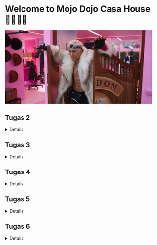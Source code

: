 # Welcome to Mojo Dojo Casa House 🕺🏻💃🏻
<img src="static/image/CasaHouse.png" width="480" height="240">

## Tugas 2
<details>

### Cara _Step by Step_ Mengimplementasikan _Checklist_ 
1. Membuat repositori baru dengan nama ```Mojo Dojo Casa House```.
2. Menghubungkan repositori lokal dengan repositori di GitHub.
3. Melakukan _cloning_ repositori tersebut ke komputer lokal.
4. Membuat _virtual environment_ Python dengan perintah:
    ```bash
    python3 -m venv env
    ```
5. Mengaktifkan _virtual environment_ Python baru dengan perintah:
    ```bash
    source env/bin/activate
    ```
6. Membuat file ```requirements.txt``` dengan menambahkan beberapa _depedencies_.
    ```
    django
    gunicorn
    whitenoise
    psycopg2-binary
    requests
    urllib3
    ```
7. Menginstalasi _dependencies_ dengan pip.
    ```bash
    pip install -r requirements.txt
    ```
8. Membuat proyek Django baru dengan perintah:
    ```bash
    django-admin startproject mojo_dojo_casa_house .
    ```
9. Mengubah ```ALLOWED_HOSTS``` di ```settings.py``` untuk keperluan deployment pada direktori ```mojo_dojo_casa_house```.
    ```bash
    ...
    ALLOWED_HOSTS = ["localhost", "127.0.0.1"]
    ...
    ```
10. Membuat aplikasi baru dengan nama ```main``` dengan perintah:
    ```python
    python manage.py startapp main
    ```
11. Mendaftarkan aplikasi ```main``` ke dalam ```settings.py```
    ```
    INSTALLED_APPS = [
    ...,
    'main'
    ]
    ```
12. Mengisi berkas ```models.py``` pada direktori aplikasi ```main``` dengan kode:
    ```python
    from django.db import models

    class Product(models.Model):
        name = models.CharField(max_length=255)
        price = models.IntegerField()
        description = models.TextField()
        quantity = models.IntegerField()
    ```
13. Melakukan migrasi dengan perintah:
    ```python
    python manage.py makemigrations
    python manage.py migrate
    ```
14. Membuat direktori template dan template ```main.html```. 
    ```html
    <h1>Mojo Dojo Casa House 🕺🏻💃🏻</h1>

    <h3>Welcome to our online shop! </h3>
    <p>Username: {{ name }}</p>
    <p>Class: {{ class }}</p>
    ```
15. Menambahkan fungsi pada berkas ```views.py```:
    ```python
    from django.shortcuts import render

    def show_main(request):
        context = {
            'name' : 'Joanne',
            'class' : 'PBP C'
        }

        return render(request, "main.html", context)
    ```
16. Melakukan _routing_ URL di dalam direktori ```main``` dengan membuat berkas ```urls.py``` yang isinya:
    ```python
    from django.urls import path
    from main.views import show_main

    app_name = 'main'

    urlpatterns = [
        path('', show_main, name='show_main'),
    ]
    ```
17. Melakukan tes aplikasi pada localhost dengan perintah:
    ```python
    python3 manage.py runserver
    ```
18. Membuka ```http://localhost:8000``` untuk melihat aplikasi pada _browser_
19. Melakukan _deploy app_ ke situs Pacil Web Server (PWS)

### Bagan _Request Client_ ke _Web_ Aplikasi berbasis Django
<img src="static/image/BaganDjango.png" width="500" height="375">

_Request_ dari pengguna akan diproses terlebih dahulu sebelum diteruskan ke View yang tepat. View tersebut kemudian akan mengakses atau memodifikasi data di Model dan menggunakan Template untuk menampilkan dan mengirimkan respons kembali ke pengguna.

### Fungsi ```git``` dalam Pengembangan Perangkat Lunak
1. Mencatat semua perubahan kode, memungkinkan _developer_ melihat riwayat modifikasi dan siapa yang melakukan perubahan.
2. Memungkinkan banyak _developer_ bekerja secara bersamaan di cabang berbeda tanpa konflik, dengan kemampuan menggabungkan hasil kerja menggunakan _merge_.
3. Memfasilitasi pengelolaan versi perangkat lunak sehingga pengembang dapat beralih antar versi atau mengembalikan kode ke versi sebelumnya.
4. Menyimpan proyek dalam repositori yang dapat diakses lokal atau melalui server, seperti GitHub, untuk pembaruan atau pengunduhan kode.
5. Mendukung integrasi berkelanjutan dengan memudahkan ```pull```, ```commit```, dan ```push``` perubahan serta pengujian otomatis.

### Alasan Mengapa Framework Django Dijadikan Permulaan Pembelajaran PengembanganPperangkat Lunak
1. Tersedia banyak fitur bawaan sehingga pemula bisa langsung fokus pada pengembangan (seperti autentikasi, routing URL, dan pengelolaan database).
2. Terdapat pola arsitektur _Model View Template_ (MVT) yang memudahkan pemahaman pemisahan logika, tampilan, dan data.
3. Memiliki dokumentasi lengkap yang mudah diikuti oleh pemula.
4. Mendorong _clean code writing_ yang terstruktur, membantu membangun kebiasaan pengembangan yang baik.
5. Memiliki banyak pengguna dan komunitas sehingga dapat mendukung pemula dalam belajar dan menemukan solusi.

### Alasan Model pada Django disebut ORM
Disebut sebagai _Object-Relational Mapping_ (ORM) karena ORM memungkinkan kita untuk menghubungkan objek Python dengan tabel di database. Dengan ORM, kita dapat membuat, membaca, memperbarui, dan menghapus data di database tanpa menulis _query_ SQL secara langsung. 

Misalnya, setiap model di Django mewakili tabel dalam _database_, dan setiap atribut model mewakili kolom dalam tabel tersebut. ORM juga memudahkan pengelolaan relasi antar tabel dan perubahan skema database dengan sistem migrasi otomatis.
</details>

## Tugas 3
<details>

### Alasan Mengapa Kita Perlu Data Delivery dalam Pengimplementasian sebuah _Platform_
1. Menjamin data yang dikirim secara cepat dan akurat.
2. Memastikan data relevan dan tepat waktu untuk analisis dan pengambilan keputusan.
3. Menghubungkan berbagai bagian sistem agar berfungsi secara baik.
4. Melindungi data dengan enkripsi selama pengiriman untuk mencegah akses tidak sah.
5. Mengelola volume data yang meningkat secara dinamis untuk menjaga performa platform.

### Mana yang lebih baik antara XML dan JSON?
Menurut saya, JSON lebih baik dan populer daripada XML untuk kebanyakan penggunaan saat ini. JSON lebih mudah dibaca dan ditulis, memiliki ukuran file yang lebih kecil, dan lebih cepat dalam proses unduhan dan _parsing_. 

Namun, XML masih memiliki beberapa keunggulan, seperti dukungan untuk hal yang lebih kompleks serta kemampuan untuk menyertakan metadata dan atribut tambahan. Meskipun begitu, JSON lebih sering dipilih karena kesederhanaan dan efisiensinya dalam konteks aplikasi web dan mobile saat ini.

### Fungsi Method `is_valid()` pada ```form.py``` Django
Method ini digunakan untuk memeriksa apakah data yang diisi di formulir sudah sesuai dengan aturan dan validasi yang ditetapkan. Dengan memanggil `is_valid()`, kita bisa menghindari kesalahan dan data yang tidak konsisten, serta memberikan umpan balik kepada pengguna jika ada kesalahan dalam input mereka. Hal ini untuk menjaga agar data yang diproses tetap aman dan sesuai dengan ketentuan yang telah ditetapkan.

### Alasan Kita Membutuhkan `csrf_token` pada `forms.py` Django
`csrf_token` diperlukan untuk melindungi aplikasi dari serangan Cross-Site Request Forgery (CSRF). Token ini membantu memastikan bahwa permintaan yang dikirimkan berasal dari pengguna yang sah dan bukan dari sumber eksternal yang berbahaya. Ketika formulir dikirim, Django memverifikasi token untuk mencegah permintaan palsu dan melindungi data pengguna dari manipulasi tidak sah.

Jika `csrf_token` tidak ditambahkan, aplikasi/website akan rentan terhadap serangan CSRF. Penyerang bisa memanfaatkan kerentanan ini dengan membuat formulir berbahaya yang mengirimkan data ke server kita atas nama pengguna yang sah, berpotensi menyebabkan perubahan data atau tindakan merugikan.

### Cara _Step by Step_ Mengimplementasikan _Checklist_ 
1. Membuat ```forms.py``` di direktori ```main``` dengan kode:
    ```python
    from django.forms import ModelForm
    from main.models import Product

    class ProductForm(ModelForm):
        class Meta:
            model = Product
            fields = ["name", "price", "description", "quantity"]
    ```

2. Menambahkan Method ```add_page``` untuk menambah entri database pada file ```views.py``` di direktori main
    ```python
    def add_product(request):
    form = ProductForm(request.POST or None)

    if form.is_valid() and request.method == "POST":
        form.save()
        return redirect('main:show_main')
    
    context = {'form': form}
    return render(request, 'add_product.html', context)
    ```

3. Mengimplementasikan form yang telah dibuat ke dalam laman baru dengan template html yang baru ```add_product.html```.

4. Routing URL ke laman yang bersangkutan di file ```urls.py``` di direktori ```main```.
    ```python
    . . .
    urlpatterns = [
        . . .
        path('add-product', add_product, name='add_product'),
    }
    ```

5. Membuat direktori ```templates``` pada direktori utama sebagai basis direktori lain dan buat sebuah berkas bernama ```base.html```.

6. Menambahkan lokasi folder templates tersebut ke settings.py di direktori ```mojo_dojo_casa_house``` dengan kode:
    ```python
    ...
    TEMPLATES = [
        {
            'BACKEND': 'django.template.backends.django.DjangoTemplates',
            'DIRS': [BASE_DIR / 'templates'], # Tambahkan konten baris ini
            'APP_DIRS': True,
            ...
        }
    ]
    ...
    ```

7. Mengimplementasikan database ke dalam ```main.html``` dan juga menjadi perpanjangan dari ```base.html``` dengan kode:
    ```html
    {% extends 'base.html' %}
    {% block content %}
    <div class="container mt-5">
        <h1 class="text-center header">Mojo Dojo Casa House 🕺🏻💃🏻</h1>
        <h3 class="text-center header">Welcome to our online shop!</h3>

        <div class="user-info mb-4 text-center">
            <p><strong>Username:</strong> {{ name }}</p>
            <p><strong>Class:</strong> {{ class }}</p>
        </div>

        <h2 class="my-4 header">Product List</h2>
        {% if not product_entries %}
            <p class="text-muted text-center">No products available in the store.</p>
        {% else %}
            <div class="table-responsive">
                <table class="table table-striped table-hover">
                    <thead class="thead-dark">
                        <tr>
                            <th>Product Name</th>
                            <th>Price</th>
                            <th>Description</th>
                            <th>Quantity</th>
                        </tr>
                    </thead>
                    <tbody>
                        {% comment %} Display product data below this line {% endcomment %}
                        {% for product_entry in product_entries %}
                        <tr>
                            <td>{{ product_entry.name }}</td>
                            <td>${{ product_entry.price }}</td>
                            <td>{{ product_entry.description }}</td>
                            <td>{{ product_entry.quantity }}</td>
                        </tr>
                        {% endfor %}
                    </tbody>
                </table>
            </div>
        {% endif %}

        <div class="text-center" style="margin-top: 50px;"> <!-- Adjusted inline margin -->
            <a href="{% url 'main:add_product' %}" class="btn btn-primary">Add New Product</a>
        </div>
    </div>
    {% endblock %}
    ```

8. Menambahkan baris UUID keys pada berkas ```models.py``` di subdirektori ```main```.
    ```python
    import uuid
    from django.db import models

    class Product(models.Model):
        id = models.UUIDField(primary_key=True, default=uuid.uuid4, editable=False)  # tambahkan baris ini
        . . .
    ```

9. Membuat fungsi baru untuk mengembalikan data dalam bentuk XML dan JSON baik secara keseluruhan maupun per-ID _database_ pada ```views.py```
    ```python
    def show_xml(request):
        data = Product.objects.all()
        return HttpResponse(serializers.serialize("xml", data), content_type="application/xml")

    def show_json(request):
        data = Product.objects.all()
        return HttpResponse(serializers.serialize("json", data), content_type="application/json")

    def show_xml_by_id(request, id):
        data = Product.objects.filter(pk=id)
        return HttpResponse(serializers.serialize("xml", data), content_type="application/xml")

    def show_json_by_id(request, id):
        data = Product.objects.filter(pk=id)
        return HttpResponse(serializers.serialize("json", data), content_type="application/json")
    ```

10. Merouting kembali URL yang bersangkutan di file ```urls.py```.
    ```python
    . . .
    urlpatterns = [
        . . .
        path('xml/', show_xml, name='show_xml'),
        path('json/', show_json, name='show_json'),
        path('xml/<str:id>/', show_xml_by_id, name='show_xml_by_id'),
        path('json/<str:id>/', show_json_by_id, name='show_json_by_id'),
    ]
    ```

11. Melakukan tes aplikasi pada localhost dengan perintah:
    ```python
    python3 manage.py runserver
    ```
12. Membuka ```http://localhost:8000``` untuk melihat aplikasi pada _browser_
13. Melakukan _deploy app_ ke situs Pacil Web Server (PWS)

### _Screenshot_ Postman
#### 1. HTML Source
![](static/image/HTMLsource.png)

#### 2. JSON
![](static/image/JSON.png)

#### 3. JSON by ID
![](static/image/JSONbyID.png)

#### 4. XML
![](static/image/XML.png)

#### 5. XML by ID
![](static/image/XMLbyID.png)
</details>

## Tugas 4
<details>

### Perbedaan antara `HttpResponseRedirect()` dan `redirect()`
Di Django, keduanya digunakan untuk mengarahkan pengguna ke URL lain, tetapi ada beberapa perbedaan dalam cara penggunaannya:

1. `HttpResponseRedirect()`

- Tipe: Kelas yang menghasilkan objek respons HTTP.
- Fungsi: Membuat respons HTTP yang mengarahkan pengguna ke URL tertentu.
- Penggunaan: Saat menggunakan `HttpResponseRedirect()`, kamu perlu secara eksplisit memberikan URL atau path sebagai argumen.
- Kelebihan: Dapat digunakan untuk mengarahkan ke URL absolut atau relatif.
- Contoh:
    ```python
    from django.http import HttpResponseRedirect

    def my_view(request):
        return HttpResponseRedirect('/some-url/')
    ```

2. `redirect()`
- Tipe: Fungsi shortcut bawaan Django yang lebih canggih.
- Fungsi: Selain mengarahkan ke URL, `redirect()` juga dapat menerima beberapa jenis argumen seperti nama URL (dengan `reverse()` di belakang layar) atau objek model, yang membuatnya lebih fleksibel.
- Kelebihan:
Dapat menerima nama URL, objek model, atau string URL langsung, sehingga lebih efisien daripada menulis URL secara manual dan secara otomatis menggunakan mekanisme Django URL resolver untuk mencari path yang benar.
- Contoh:
    ```python
    from django.shortcuts import redirect

    def my_view(request):
    return redirect('some-url-name')
    ```
    ```python
    def my_view(request):
    return redirect('main:show_item', item_id=42)
    ```

### Cara Kerja Penghubungan Model `Product` dengan `User`
- Biasanya dilakukan menggunakan relasi _ForeignKey_ atau _ManyToManyField_, tergantung kebutuhan. 
- Dengan _ForeignKey_, satu produk terkait dengan satu pengguna, sementara *ManyToManyField* memungkinkan banyak produk dimiliki oleh banyak pengguna. 
- Relasi ini memungkinkan kita untuk mengakses data pengguna dari objek produk dan sebaliknya, melalui atribut otomatis yang dibuat oleh Django ORM.

### Autentikasi vs Otorisasi
Autentikasi merupakan proses untuk memverifikasi identitas pengguna. Dalam Django, ini berarti memastikan bahwa pengguna yang mengakses aplikasi benar-benar pengguna yang terdaftar. Sebaliknya, otorisasi adalah proses yang menentukan tindakan apa yang dapat atau tidak dapat dilakukan oleh pengguna setelah mereka berhasil diautentikasi, termasuk pengaturan hak akses dan izin pengguna.

### Penggunaan Cookies dan Keamanannya
Cookies adalah data kecil yang disimpan di perangkat pengguna oleh server web, digunakan untuk menyimpan informasi sesi atau preferensi pengguna antara kunjungan ke situs. Django menggunakan cookies untuk mengelola sesi, seperti menyimpan ID sesi pengguna.

Karena data dalam cookies bisa diakses dan dimanipulasi, mereka rentan terhadap peretasan jika tidak diamankan. Untuk mitigasi, praktik terbaik meliputi mengenkripsi data, menggunakan atribut HttpOnly dan Secure, serta menyimpan data sesi sensitif di server, bukan di cookies.

### Cara _Step by Step_ Mengimplementasikan _Checklist_ 
1. Pada file `views.py` menambahkan fungsi `register`, `login_user`, dan `logout_user`.
2. Membuat file baru pada `main/templates` bernama login serta laman-laman yang dimilikinya seperti `login.html` dan `register.html`.
3. Melakukan _routing urls_ dari fungsi yang ada sehingga pengguna dapat mengakses halaman registrasi melalui URL tersebut.
4. Mengimplementasikan cookie sehingga user masih berstatus login ketika menjelajahi laman utama pada file `views.py` dengan kode:
    ```python
    if form.is_valid():
        user = form.get_user()
        login(request, user)
        response = HttpResponseRedirect(reverse("main:show_main"))
        response.set_cookie('last_login', str(datetime.datetime.now()))
        return response
    ```
    Tambahkan juga `last_login` ke dalam _context_ `show_main`
    ```python
    context = {
        'name': request.user.username,
        'class' : 'PBP C',
        'product_entries': product_entries,
        'last_login': request.COOKIES['last_login'],
    }
    ```
5. Menambahkan ForeignKey untuk fungsi Product pada `models.py` dengan kode:
    ```python
    class Product(models.Model):
    user = models.ForeignKey(User, on_delete=models.CASCADE)
    ```
6. Melakukan migrasi database untuk mensinkronkan database pada keseluruhan proyek.
</details>

## Tugas 5
<details>

### Urutan Prioritas CSS Selector
1. Inline Styles: Gaya yang ditetapkan langsung di dalam elemen HTML menggunakan atribut `style`. Contoh: 
    ```html
    <div style="color: red;"></div>
    ```
2. IDs: Selector dengan ID (ditulis dengan `#`). Contoh: 
    ```css
    #myId { color: blue; }
    ```
3. Classes, Attributes, and Pseudo-classes: Selector yang menggunakan class `(.classname)`, atribut `([attribute=value])`, atau pseudo-class `(:hover, :focus)`. Contoh: 
    ```css
    .myClass { color: green; }
    ```
4. Elements and Pseudo-elements: Selector yang menggunakan tag HTML (seperti `div`, `p`, dll.) atau pseudo-element (`::before`, `::after`). Contoh: 
    ```css
    div { color: black; }
    ```
5. Universal Selector: Selector universal (`*`), yang berlaku untuk semua elemen, memiliki prioritas terendah. Contoh: 
    ```css
    * { margin: 0; }
    ```
### _Responsive Design_ itu Penting
Responsive design sangat penting dalam pengembangan aplikasi web karena memungkinkan tampilan situs web disesuaikan dengan ukuran layar perangkat yang digunakan, seperti desktop, tablet, atau smartphone. Hal ini memastikan semua pengguna mendapatkan pengalaman yang konsisten dan optimal tanpa perlu memperbesar atau menggeser layar. Selain itu, mengembangkan satu situs responsif lebih efisien secara biaya dan waktu dibandingkan menciptakan versi terpisah untuk setiap perangkat.

Contoh aplikasi yang sudah menerapkan _responsive design_:
1. Facebook
2. Amazon
3. [scele.cs.ui.ac.id](scele.cs.ui.ac.id)

Contoh aplikasi yang belum menerapkan _responsive design_:
1. [dequeuniversity.com](https://dequeuniversity.com/library/responsive/1-non-responsive#)
2. [siak.ng](academic.ui.ac.id)
2. Beserta contoh lainnya yang kebanyakan merupakan laman (_website_) lama/jadul.

### Margin, Border, dan Padding
1. Margin: Ruang di luar batas elemen. Ini mengatur jarak antara elemen satu dengan yang lainnya.
    ```css
    .box {
    margin: 20px; /* memberi jarak 20px di semua sisi */
    }
    ```
2. Border: Garis yang mengelilingi elemen. Anda bisa mengatur ketebalan, jenis garis, dan warnanya.
    ```css
    .box {
    border: 2px solid black; /* garis tebal 2px, solid, berwarna hitam */
    }
    ```
3. Padding: Ruang di dalam batas elemen, antara konten dan border. Ini mengatur jarak antara konten dan tepi elemen.
    ```css
    .box {
    padding: 10px; /* memberi jarak 10px di semua sisi konten */
    }
    ```
Secara sederhana, urutan dari dalam ke luar adalah: konten > padding > border > margin.

### Flexbox dan Grid Layout
1. Flexbox: 
- Dirancang untuk mengatur elemen dalam satu dimensi, baik horizontal maupun vertikal, dengan cara mengatur ruang di antara elemen dan mendistribusikan ruang kosong. Hal inini memudahkan penataan elemen seperti menu navigasi atau card.
- Flexbox sangat berguna untuk meratakan elemen di tengah atau membuat tata letak responsif yang menyesuaikan dengan ukuran layar.

2. Grid Layout:
- Memungkinkan pembuatan tata letak dua dimensi, mengatur elemen dalam baris dan kolom. Dapat menciptakan desain yang lebih terstruktur dan kompleks, seperti halaman yang memiliki beberapa bagian (_header_, _sidebar_, _konten utama_, dan _footer_). 
- Misalnya, jika kita ingin membuat halaman blog, kita bisa menggunakan Grid untuk menempatkan gambar, teks, dan sidebar dengan cara yang teratur dan mudah dibaca.

### Cara _Step by Step_ Mengimplementasikan _Checklist_ 
1. Membuat fungsi `edit_product` dan `delete_product` pada `views.py`.
2. Melakukan _routing_ untuk urls untuk kedua fungsi baru tersebut.
3. Menambahkan Tailwind ke dalam aplikasi dalam `base.html`
4. Membuat direktori `main/static/css` dengan _file_ `global.css` sebagai membantu meminimalkan penggunaan kode serta agar _styling_ tetap konsisten.
5. Mengkustomisasi halaman _login_, _register_, dan _add product_ dengan _styling_ pada `main/templates` dengan CSS dan Tailwind.
6. Pada direktori `main/templates`, membuat file `navbar.html` serta tidak lupa untuk menambahkan `{% include 'navbar.html' %}` pada tiap _page_ yang membutuhkan _navigation bar_
7. Menambahkan informasi jika belum ada produk yang ditambahkan dan gambarnya pada `main.html`. 
8. Menginisialisasi _file_ baru dengan nama `card_product.html` untuk menampilkan detail produk yang sudah ditambahkan dalam bentuk _card_.
</details>

## Tugas 6
<details>

### Manfaat Penggunaan JavaScript dalam Pengembangan Aplikasi Web
JavaScript memungkinkan interaktivitas di halaman web, seperti validasi form secara real-time, manipulasi DOM, animasi, dan AJAX untuk pengambilan data tanpa me-refresh halaman. Ini meningkatkan user experience dan membuat aplikasi web lebih dinamis.

### Fungsi `await` pada `fetch()`:
`await` digunakan untuk menunggu hingga `fetch()` selesai dan mengembalikan respons sebelum kode berikutnya dieksekusi. Jika kita tidak menggunakan await, kode selanjutnya akan dijalankan sebelum hasil dari `fetch()` siap, yang dapat menyebabkan bug atau error.

### Mengapa Menggunakan `csrf_exempt` pada AJAX POST
`csrf_exempt` digunakan untuk menonaktifkan validasi CSRF pada view yang menerima request AJAX. Hal ini diperlukan karena request AJAX default-nya tidak menyertakan token CSRF, yang dapat menyebabkan request ditolak oleh server tanpa decorator ini.

### Mengapa Data Input Juga Dibersihkan di Backend
Pembersihan data di _backend_ penting untuk keamanan. _Frontend_ bisa dimanipulasi oleh pengguna, jadi _backend_ bertindak sebagai pertahanan terakhir untuk mencegah serangan seperti XSS atau SQL Injection.

### Cara _Step by Step_ Mengimplementasikan _Checklist_ 
1. Menambahkan _message error_ pada _function_ `views.py` yaitu `login_user`.
2. Membuat fungsi untuk menambahkan _product_ dengan AJAX dengan cara mengimpor dan menambahkan `add_product_ajax(request)` pada `views.py` 
3. _Routing_ pada `urls.py` untuk fungsi diatas.
4. Menampilkan data _product_ dengan `fetch()` API dengan mengahapus `product_entry` dalam `views.py`
5. Lalu tambahkan pada fungsi `show_json` serta `show_xml` di berkas `views.py`
    ```python
    data = Product.objects.filter(user=request.user)
    ```
6. Pada berkas `main.html` menambahkan block `<script>` dengan inisialisasi fungsi 
    - `addProductEntry()`
    - `showError(field, message)`
    - `clearError(field)`
    - `handleBackendErrors(errorMessage)`
    - `getAddProduct()`
    - `refreshAddProduct()`
    - `show_modal()`
    - `hide_modal()`
</details>